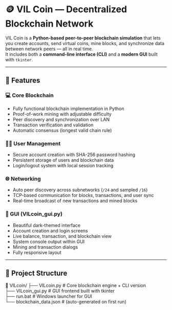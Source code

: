 # 🪙 VIL Coin — Decentralized Blockchain Network

VIL Coin is a **Python-based peer-to-peer blockchain simulation** that lets you create accounts, send virtual coins, mine blocks, and synchronize data between network peers — all in real time.  
It includes both a **command-line interface (CLI)** and a **modern GUI** built with `tkinter`.

---

## 🚀 Features

### 💻 Core Blockchain
- Fully functional blockchain implementation in Python  
- Proof-of-work mining with adjustable difficulty  
- Peer discovery and synchronization over LAN  
- Transaction verification and validation  
- Automatic consensus (longest valid chain rule)

### 🧑‍💻 User Management
- Secure account creation with SHA-256 password hashing  
- Persistent storage of users and blockchain data  
- Login/logout system with local session tracking  

### 🌐 Networking
- Auto peer discovery across subnetworks (`/24` and sampled `/16`)  
- TCP-based communication for blocks, transactions, and user sync  
- Real-time broadcast of new transactions and mined blocks  

### 🎨 GUI (VILcoin_gui.py)
- Beautiful dark-themed interface  
- Account creation and login screens  
- Live balance, transaction, and blockchain view  
- System console output within GUI  
- Mining and transaction dialogs  
- Fully responsive layout

---

## 🧩 Project Structure

📂 VILcoin/
├── VILcoin.py # Core blockchain engine + CLI version<br>
├── VILcoin_gui.py # GUI frontend built with tkinter<br>
├── run.bat # Windows launcher for GUI<br>
└── blockchain_data.json # (auto-generated on first run)<br>
